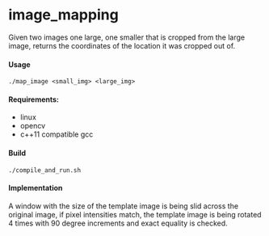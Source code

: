 # image_mapping

Given two images one large, one smaller that is cropped from the large image, 
returns the coordinates of the location it was cropped out of.

#### Usage
```./map_image <small_img> <large_img>```

#### Requirements:
- linux
- opencv
- c++11 compatible gcc

#### Build
```./compile_and_run.sh```

#### Implementation
A window with the size of the template image is being slid across the original image, if pixel intensities match, 
the template image is being rotated 4 times with 90 degree increments and exact equality is checked.